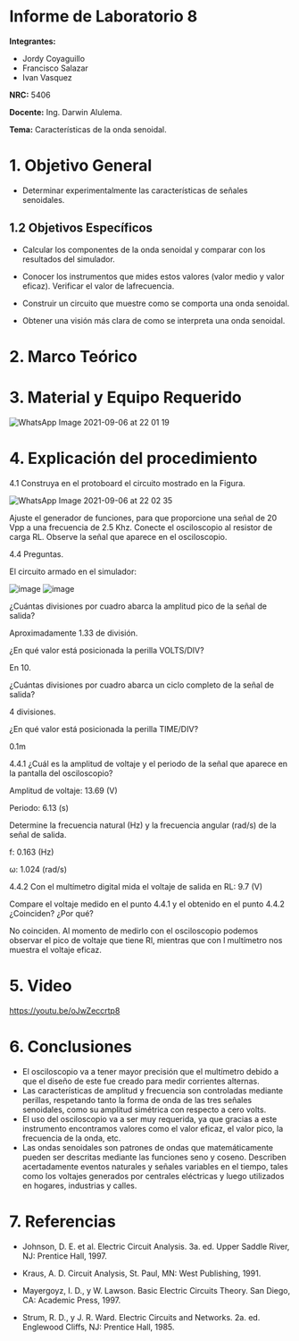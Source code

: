 # Informe de Laboratorio 8
**Integrantes:**

- Jordy Coyaguillo
- Francisco Salazar
- Ivan Vasquez

 **NRC:** 5406
 
 **Docente:** Ing. Darwin Alulema.
 
 **Tema:** Características de la onda senoidal.
# 1. Objetivo General

- Determinar experimentalmente las características de señales senoidales.

## 1.2 Objetivos Específicos

- Calcular los componentes de la onda senoidal y comparar con los resultados del simulador.

- Conocer los instrumentos que mides estos valores (valor medio y valor eficaz). Verificar el valor de lafrecuencia.

- Construir un circuito que muestre como se comporta una onda senoidal.

- Obtener una visión más clara de como se interpreta una onda senoidal.

# 2. Marco Teórico


# 3. Material y Equipo Requerido

![WhatsApp Image 2021-09-06 at 22 01 19](https://user-images.githubusercontent.com/85137954/132277602-f7ba3b3b-23ec-4c38-8454-eee625f6af3e.jpeg)

# 4. Explicación del procedimiento

4.1 Construya en el protoboard el circuito mostrado en la Figura.

![WhatsApp Image 2021-09-06 at 22 02 35](https://user-images.githubusercontent.com/85137954/132277740-8fabb076-020c-49c9-bc41-71ec419de5cb.jpeg)

Ajuste el generador de funciones, para que proporcione una señal de 20 Vpp a
una frecuencia de 2.5 Khz.
Conecte el osciloscopio al resistor de carga RL. Observe la señal que aparece en
el osciloscopio.

4.4 Preguntas.

El circuito armado en el simulador:

![image](https://user-images.githubusercontent.com/85137954/132279535-2b2ece6f-7f11-4722-8e56-5b9298c344bd.png)
![image](https://user-images.githubusercontent.com/85137954/132279571-85a5a81d-005a-403e-8cca-3b470f7380cb.png)


¿Cuántas divisiones por cuadro abarca la amplitud pico de la señal de salida?

Aproximadamente 1.33 de división.

¿En qué valor está posicionada la perilla VOLTS/DIV? 

En 10.

¿Cuántas divisiones por cuadro abarca un ciclo completo de la señal de salida?

4 divisiones.

¿En qué valor está posicionada la perilla TIME/DIV?

0.1m 

4.4.1 ¿Cuál es la amplitud de voltaje y el periodo de la señal que aparece en la pantalla
del osciloscopio?

Amplitud de voltaje: 13.69     (V)

Periodo:         6.13         (s)

Determine la frecuencia natural (Hz) y la frecuencia angular (rad/s) de la señal de
salida.

f:  0.163       (Hz)

ω:  1.024       (rad/s)

4.4.2 Con el multímetro digital mida el voltaje de salida en RL: 9.7  (V) 

Compare el voltaje medido en el punto 4.4.1 y el obtenido en el punto 4.4.2
¿Coinciden? ¿Por qué?

No coinciden. Al momento de medirlo con el osciloscopio podemos observar el pico de voltaje que tiene Rl, mientras que con l multímetro nos muestra el voltaje eficaz.

# 5. Video

https://youtu.be/oJwZeccrtp8

# 6. Conclusiones
- El osciloscopio va a tener mayor precisión que el multímetro debido a que el diseño de este fue creado para medir corrientes alternas. 
- Las características de amplitud y frecuencia son controladas mediante perillas, respetando tanto la forma de onda de las tres señales senoidales, como su amplitud simétrica con respecto a cero volts.
- El uso del osciloscopio va a ser muy requerida, ya que gracias a este instrumento encontramos valores como el valor eficaz, el valor pico, la frecuencia de la onda, etc.
- Las ondas senoidales son patrones de ondas que matemáticamente pueden ser descritas mediante las funciones seno y coseno. Describen acertadamente eventos naturales y señales variables en el tiempo, tales como los voltajes generados por centrales eléctricas y luego utilizados en hogares, industrias y calles.

# 7. Referencias

- Johnson, D. E. et al. Electric Circuit Analysis. 3a. ed. Upper Saddle River, NJ: Prentice Hall, 1997.

- Kraus, A. D. Circuit Analysis, St. Paul, MN: West Publishing, 1991.

- Mayergoyz, I. D., y W. Lawson. Basic Electric Circuits Theory. San Diego, CA: Academic Press, 1997.

- Strum, R. D., y J. R. Ward. Electric Circuits and Networks. 2a. ed. Englewood Cliffs, NJ: Prentice Hall, 1985.


